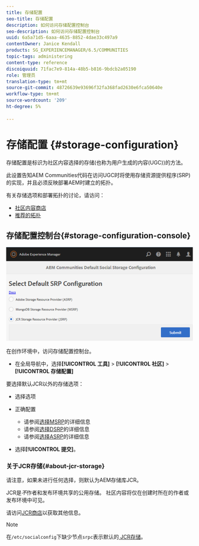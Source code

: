 ```yaml
---
title: 存储配置
seo-title: 存储配置
description: 如何访问存储配置控制台
seo-description: 如何访问存储配置控制台
uuid: 6a5a71d5-6aaa-4635-8852-4dae33c497a9
contentOwner: Janice Kendall
products: SG_EXPERIENCEMANAGER/6.5/COMMUNITIES
topic-tags: administering
content-type: reference
discoiquuid: 71fac7e9-814a-48b5-b816-9bdcb2a05190
role: 管理员
translation-type: tm+mt
source-git-commit: 48726639e93696f32fa368fad2630e6fca50640e
workflow-type: tm+mt
source-wordcount: '209'
ht-degree: 5%

---
```



# 存储配置 {#storage-configuration}

存储配置是标识为社区内容选择的存储(也称为用户生成的内容(UGC))的方法。

此设置告知AEM Communities代码在访问UGC时将使用存储资源提供程序(SRP)的实现，并且必须反映部署AEM时建立的拓扑。

有关存储选项和部署拓扑的讨论，请访问：

* [社区内容商店](working-with-srp.md)
* [推荐的拓扑](topologies.md)

## 存储配置控制台{#storage-configuration-console}

![jsrp-configuration](assets/jsrp-configuration.png)

在创作环境中，访问存储配置控制台。

* 在全局导航中，选择&#x200B;**[!UICONTROL 工具]** > **[!UICONTROL 社区]** > **[!UICONTROL 存储配置]**

要选择默认JCR以外的存储选项：

* 选择选项
* 正确配置

   * 请参阅[选择MSRP](msrp.md#select-msrp)的详细信息
   * 请参阅[选择DSRP](dsrp.md#select-dsrp)的详细信息
   * 请参阅[选择ASRP](asrp.md#select-asrp)的详细信息

* 选择&#x200B;**[!UICONTROL 提交]**。

### 关于JCR存储{#about-jcr-storage}

请注意，如果未进行任何选择，则默认为AEM存储库JCR。

JCR是&#x200B;*不*&#x200B;作者和发布环境共享的公用存储。 社区内容将仅在创建时所在的作者或发布环境中可见。

请访问[JCR商店](jsrp.md)以获取其他信息。

>[!NOTE]
>
>在`/etc/socialconfig`下缺少节点`srpc`表示默认的[ JCR存储](jsrp.md)。
